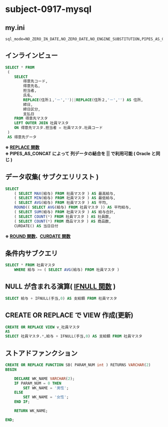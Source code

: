 # subject-0917-mysql

## my.ini
```
sql_mode=NO_ZERO_IN_DATE,NO_ZERO_DATE,NO_ENGINE_SUBSTITUTION,PIPES_AS_CONCAT
```

## インラインビュー
```sql
SELECT * FROM
 ( 
    SELECT
        得意先コード,
        得意先名,
        担当者,
        氏名,
        REPLACE(住所１,'－','')||REPLACE(住所２,'－','') AS 住所,
        締日,
        締日区分,
        支払日
    FROM 得意先マスタ 
    LEFT OUTER JOIN 社員マスタ
    ON 得意先マスタ.担当者 = 社員マスタ.社員コード
 )
 AS 得意先データ
 ```
 **※ [REPLACE 関数](https://dev.mysql.com/doc/refman/5.6/ja/string-functions.html#function_replace)**\
 **※ PIPES_AS_CONCAT によって 列データの結合を || で利用可能 ( Oracle と同じ )**

## データ収集( サブクエリリスト )
```sql
SELECT
    ( SELECT MAX(給与) FROM 社員マスタ ) AS 最高給与,
    ( SELECT MIN(給与) FROM 社員マスタ ) AS 最低給与,
    ( SELECT AVG(給与) FROM 社員マスタ ) AS 平均,
    ROUND(( SELECT AVG(給与) FROM 社員マスタ )) AS 平均給与,
    ( SELECT SUM(給与) FROM 社員マスタ ) AS 給与合計,
    ( SELECT COUNT(*) FROM 社員マスタ ) AS 社員数,
    ( SELECT COUNT(*) FROM 商品マスタ ) AS 商品数,
    CURDATE() AS 当日日付
```
**※ [ROUND 関数](https://dev.mysql.com/doc/refman/5.6/ja/mathematical-functions.html#function_round)、[CURDATE 関数](https://dev.mysql.com/doc/refman/5.6/ja/date-and-time-functions.html#function_curdate)**

## 条件内サブクエリ
```sql
SELECT * FROM 社員マスタ
    WHERE 給与 >= ( SELECT AVG(給与) FROM 社員マスタ )
```

## NULL が含まれる演算( [IFNULL 関数](https://dev.mysql.com/doc/refman/5.6/ja/control-flow-functions.html#function_ifnull) )
```sql
SELECT 給与 + IFNULL(手当,0) AS 支給額 FROM 社員マスタ
```

## CREATE OR REPLACE で VIEW 作成(更新)
```sql
CREATE OR REPLACE VIEW v_社員マスタ
AS
SELECT 社員マスタ.*,給与 + IFNULL(手当,0) AS 支給額 FROM 社員マスタ
```

## ストアドファンクション
```sql
CREATE OR REPLACE FUNCTION SB( PARAM_NUM int ) RETURNS VARCHAR(2)
BEGIN

    DECLARE WK_NAME VARCHAR(2);
    IF PARAM_NUM = 0 THEN
        SET WK_NAME = '男性';
    ELSE
        SET WK_NAME = '女性';
    END IF;

    RETURN WK_NAME;

END;
```
